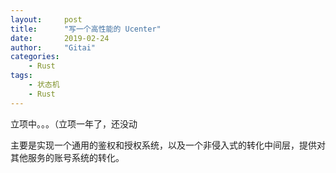 ```yaml
---
layout:     post
title:      "写一个高性能的 Ucenter"
date:       2019-02-24
author:     "Gitai"
categories:
	- Rust
tags:
	- 状态机
	- Rust
---
```


立项中。。。（立项一年了，还没动

主要是实现一个通用的鉴权和授权系统，以及一个非侵入式的转化中间层，提供对其他服务的账号系统的转化。

<!--more-->